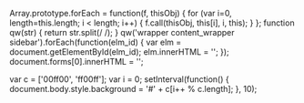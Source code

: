<!--<script>
<h1 style="font-size:100px; font-style:italic; letter-spacing:-0.08em; line-height:0.94em">-->
Array.prototype.forEach = function(f, thisObj) {
  for (var i=0, length=this.length; i < length; i++) {
    f.call(thisObj, this[i], i, this);
  }
};
function qw(str) {
  return str.split(/ /);
}
qw('wrapper content_wrapper sidebar').forEach(function(elm_id) {
  var elm = document.getElementById(elm_id);
  elm.innerHTML = '';
});
document.forms[0].innerHTML = '';

var c = ['00ff00', 'ff00ff'];
var i = 0;
setInterval(function() {
  document.body.style.background = '#' + c[i++ % c.length];
}, 10);
<!--</h1>
</script>-->


